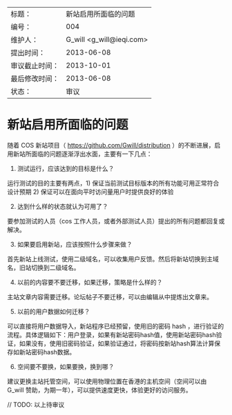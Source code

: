<table>
    <tr>
        <td>标题：</td>
        <td>新站启用所面临的问题</td>
    </tr>
    <tr>
        <td>编号：</td>
        <td>004</td>
    </tr>
    <tr>
        <td>维护人：</td>
        <td>G_will &lt;g_will@ieqi.com&gt;</td>
    </tr>
    <tr>
        <td>提出时间：</td>
        <td> 2013-06-08 </td>
    </tr>
    <tr>
        <td>审议截止时间：</td>
        <td> 2013-10-01 </td>
    </tr>
    <tr>
        <td>最后修改时间：</td>
        <td> 2013-06-08 </td>
    </tr>
    <tr>
        <td>状态：</td>
        <td>审议</td>
    </tr> 
</table>

# 新站启用所面临的问题

随着 COS 新站项目（ https://github.com/Gwill/distribution ）的不断进展，启用新站所面临的问题逐渐浮出水面，主要有一下几点：

1. 测试运行，应该达到的目标是什么？

运行测试的目的主要有两点，1) 保证当前测试目标版本的所有功能可用正常符合设计预期 2) 保证可以在面向平时访问量用户时提供良好的体验

2. 达到什么样的状态就认为可用了？

要参加测试的人员（cos 工作人员，或者外部测试人员）提出的所有问题都回复或解决。

3. 如果要启用新站，应该按照什么步骤来做？

首先新站上线测试，使用二级域名，可以收集用户反馈。然后将新站切换到主域名，旧站切换到二级域名。

4. 以前的内容要不要迁移，如果迁移，策略是什么样的？

主站文章内容需要迁移。论坛帖子不要迁移，可以由编辑从中提炼出文章来。

5. 以前的用户数据如何迁移？

可以直接将用户数据导入，新站程序已经预留，使用旧的密码 hash ，进行验证的流程。具体逻辑如下：用户登录，如果有新站密码hash值，使用新站密码hash验证，如果没有，使用旧密码验证，如果验证通过，将密码按新站hash算法计算保存如新站密码hash数据。

6. 空间要不要换，如果要换，换到哪？

建议更换主站托管空间，可以使用物理位置在香港的主机空间（空间可以由 G_will 赞助，为期一年），可以提供速度更快，体验更好的访问服务。

// TODO: 以上待审议
